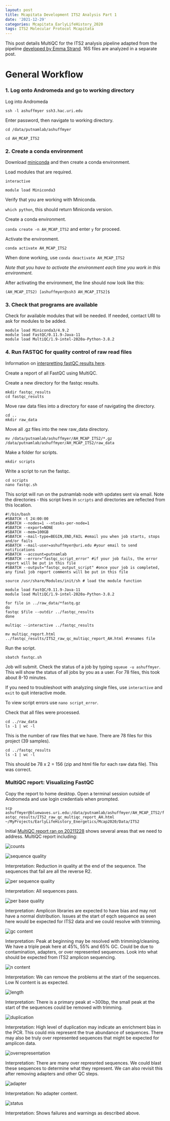 ```yaml
---
layout: post
title: Mcapitata Development ITS2 Analysis Part 1
date: '2021-12-29'
categories: Mcapitata_EarlyLifeHistory_2020
tags: ITS2 Molecular Protocol Mcapitata
---
```

This post details MultiQC for the ITS2 analysis pipeline adapted from the pipeline [developed by Emma Strand](https://github.com/emmastrand/EmmaStrand_Notebook/blob/master/_posts/2021-06-21-16s-Analysis-Pipeline.md). 16S files are analyzed in a separate post.   

# General Workflow  

### 1. Log onto Andromeda and go to working directory  

Log into Andromeda  

`ssh -l ashuffmyer ssh3.hac.uri.edu`  

Enter password, then navigate to working directory.  

`cd /data/putnamlab/ashuffmyer`

`cd AH_MCAP_ITS2` 

### 2. Create a conda environment  

Download [miniconda](https://docs.conda.io/en/latest/miniconda.html) and then create a conda environment.  

Load modules that are required.  

```
interactive 

module load Miniconda3
```

Verify that you are working with Miniconda.  

`which python`, this should return Miniconda version.  

Create a conda environment.  

`conda create -n AH_MCAP_ITS2` and enter `y` for proceed. 

Activate the environment.  

`conda activate AH_MCAP_ITS2`  

When done working, use `conda deactivate AH_MCAP_ITS2`  

*Note that you have to activate the environment each time you work in this environment.*  

After activating the environment, the line should now look like this:  

`(AH_MCAP_ITS2) [ashuffmyer@ssh3 AH_MCAP_ITS2]$ `

### 3. Check that programs are available  

Check for available modules that will be needed. If needed, contact URI to ask for modules to be added.  

```
module load Miniconda3/4.9.2  
module load FastQC/0.11.9-Java-11  
module load MultiQC/1.9-intel-2020a-Python-3.8.2  
```

### 4. Run FASTQC for quality control of raw read files  

Information on [interpretting fastQC results here](https://www.bioinformatics.babraham.ac.uk/projects/fastqc/).  

Create a report of all FastQC using MultiQC.  

Create a new directory for the fastqc results.  

```
mkdir fastqc_results  
cd fastqc_results  
```

Move raw data files into a directory for ease of navigating the directory.  

```
cd ..
mkdir raw_data  
```

Move all .gz files into the new raw_data directory.  

`mv /data/putnamlab/ashuffmyer/AH_MCAP_ITS2/*.gz /data/putnamlab/ashuffmyer/AH_MCAP_ITS2/raw_data`
 
Make a folder for scripts.  

`mkdir scripts`  

Write a script to run the fastqc.  

```
cd scripts
nano fastqc.sh  
```

This script will run on the putnamlab node with updates sent via email. Note the directories - this script lives in `scripts` and directories are reflected from this location.   

```
#!/bin/bash
#SBATCH -t 24:00:00
#SBATCH --nodes=1 --ntasks-per-node=1
#SBATCH --export=NONE
#SBATCH --mem=100GB
#SBATCH --mail-type=BEGIN,END,FAIL #email you when job starts, stops and/or fails
#SBATCH --mail-user=ashuffmyer@uri.edu #your email to send notifications
#SBATCH --account=putnamlab                  
#SBATCH --error="fastqc_script_error" #if your job fails, the error report will be put in this file
#SBATCH --output="fastqc_output_script" #once your job is completed, any final job report comments will be put in this file

source /usr/share/Modules/init/sh # load the module function

module load FastQC/0.11.9-Java-11
module load MultiQC/1.9-intel-2020a-Python-3.8.2

for file in ../raw_data/*fastq.gz
do
fastqc $file --outdir ../fastqc_results         
done

multiqc --interactive ../fastqc_results  

mv multiqc_report.html ../fastqc_results/ITS2_raw_qc_multiqc_report_AH.html #renames file
```

Run the script.  

```
sbatch fastqc.sh 
```

Job will submit. Check the status of a job by typing `squeue -u ashuffmyer`. This will show the status of all jobs by you as a user. For 78 files, this took about 8-10 minutes.    

If you need to troubleshoot with analyzing single files, use `interactive` and `exit` to quit interactive mode.  

To view script errors use `nano script_error`.  

Check that all files were processed.  

```
cd ../raw_data
ls -1 | wc -l
```  

This is the number of raw files that we have. There are 78 files for this project (39 samples).     

```
cd ../fastqc_results
ls -1 | wc -l
```  

This should be 78 x 2 = 156 (zip and html file for each raw data file). This was correct.   

### MultiQC report: Visualizing FastQC  

Copy the report to home desktop. Open a terminal session outside of Andromeda and use login credentials when prompted.  

`scp ashuffmyer@bluewaves.uri.edu:/data/putnamlab/ashuffmyer/AH_MCAP_ITS2/fastqc_results/ITS2_raw_qc_multiqc_report_AH.html ~/MyProjects/EarlyLifeHistory_Energetics/Mcap2020/Data/ITS2`
 
Initial [MultiQC report ran on 20211228](https://github.com/AHuffmyer/EarlyLifeHistory_Energetics/blob/master/Mcap2020/Data/ITS2/ITS2_raw_qc_multiqc_report_AH.html) shows several areas that we need to address. MultiQC report including:   

![counts](https://ahuffmyer.github.io/ASH_Putnam_Lab_Notebook/images/NotebookImages/ITS2/rawQC/sequencecounts.png)  

![sequence quality](https://ahuffmyer.github.io/ASH_Putnam_Lab_Notebook/images/NotebookImages/ITS2/rawQC/sequencequality.png)  

Interpretation: Reduction in quality at the end of the sequence. The sequences that fail are all the reverse R2.  

![per sequence quality](https://ahuffmyer.github.io/ASH_Putnam_Lab_Notebook/images/NotebookImages/ITS2/rawQC/persequencequality.png) 

Interpretation: All sequences pass.   

![per base quality](https://ahuffmyer.github.io/ASH_Putnam_Lab_Notebook/images/NotebookImages/ITS2/rawQC/perbasequality.png)

Interpretation: Amplicon libraries are expected to have bias and may not have a normal distribution. Issues at the start of eqch sequence as seen here would be expected for ITS2 data and we could resolve with trimming.  

![gc content](https://ahuffmyer.github.io/ASH_Putnam_Lab_Notebook/images/NotebookImages/ITS2/rawQC/gc.png)

Interpretation: Peak at beginning may be resolved with trimming/cleaning. We have a triple peak here at 45%, 55% and 65% GC. Could be due to contamination, adapters, or over represented sequences. Look into what should be expected from ITS2 amplicon sequencing.  

![n content](https://ahuffmyer.github.io/ASH_Putnam_Lab_Notebook/images/NotebookImages/ITS2/rawQC/ncontent.png) 

Interpretation: We can remove the problems at the start of the sequences. Low N content is as expected.  

![length](https://ahuffmyer.github.io/ASH_Putnam_Lab_Notebook/images/NotebookImages/ITS2/rawQC/length.png)

Interpretation: There is a primary peak at ~300bp, the small peak at the start of the sequences could be removed with trimming.   

![duplication](https://ahuffmyer.github.io/ASH_Putnam_Lab_Notebook/images/NotebookImages/ITS2/rawQC/duplication.png)

Interpretation: High level of duplication may indicate an enrichment bias in the PCR. This could mis represent the true abundance of sequences. There may also be truly over represented sequences that might be expected for amplicon data.  

![overrepresentation](https://ahuffmyer.github.io/ASH_Putnam_Lab_Notebook/images/NotebookImages/ITS2/rawQC/overrep.png)

Interpretation: There are many over represnted sequences. We could blast these sequences to determine what they represent. We can also revisit this after removing adapters and other QC steps.  

![adapter](https://ahuffmyer.github.io/ASH_Putnam_Lab_Notebook/images/NotebookImages/ITS2/rawQC/adapter.png)

Interpretation: No adapter content.   

![status](https://ahuffmyer.github.io/ASH_Putnam_Lab_Notebook/images/NotebookImages/ITS2/rawQC/status.png)  

Interpretation: Shows failures and warnings as described above.  




